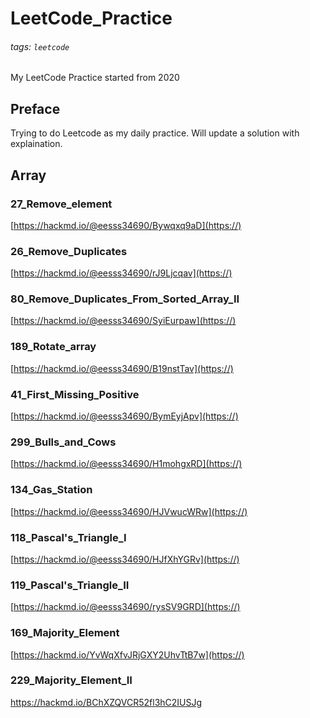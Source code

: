 # LeetCode_Practice
###### tags: `leetcode`
My LeetCode Practice started from 2020
## Preface
Trying to do Leetcode as my daily practice. Will update a solution with explaination.
## Array
### 27_Remove_element
[https://hackmd.io/@eesss34690/Bywqxq9aD](https://)
### 26_Remove_Duplicates
[https://hackmd.io/@eesss34690/rJ9Ljcqav](https://)
### 80_Remove_Duplicates_From_Sorted_Array_II
[https://hackmd.io/@eesss34690/SyiEurpaw](https://)
### 189_Rotate_array
[https://hackmd.io/@eesss34690/B19nstTav](https://)
### 41_First_Missing_Positive
[https://hackmd.io/@eesss34690/BymEyjApv](https://)
### 299_Bulls_and_Cows
[https://hackmd.io/@eesss34690/H1mohgxRD](https://)
### 134_Gas_Station
[https://hackmd.io/@eesss34690/HJVwucWRw](https://)
### 118_Pascal's_Triangle_I
[https://hackmd.io/@eesss34690/HJfXhYGRv](https://)
### 119_Pascal's_Triangle_II
[https://hackmd.io/@eesss34690/rysSV9GRD](https://)
### 169_Majority_Element
[https://hackmd.io/YvWqXfvJRjGXY2UhvTtB7w](https://)
### 229_Majority_Element_II
https://hackmd.io/BChXZQVCR52fl3hC2IUSJg